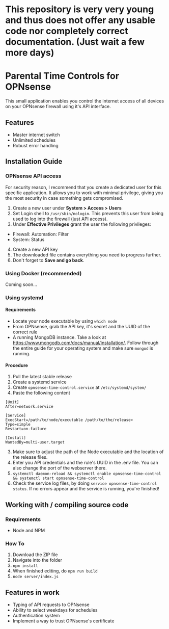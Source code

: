 # This repository is **very very** young and thus does not offer any usable code nor completely correct documentation. (Just wait a few more days)
# Parental Time Controls for OPNsense
This small application enables you control the internet access of all devices on your OPNsense firewall using it's API interface.
## Features
- Master internet switch
- Unlimited schedules
- Robust error handling

## Installation Guide
### OPNsense API access
For security reason, I recommend that you create a dedicated user for this specific application. It allows you to work with minimal privilege, giving you the most security in case something gets compromised.
1. Create a new user under **System > Access > Users**
2. Set Login shell to `/usr/sbin/nologin`. This prevents this user from being used to log into the firewall (just API access).
3. Under **Effective Privileges** grant the user the following privileges:
  - Firewall: Automation: Filter
  - System: Status
4. Create a new API key
5. The downloaded file contains everything you need to progress further.
6. Don't forget to **Save and go back**.

### Using Docker (recommended)
Coming soon...
### Using systemd
#### Requirements
- Locate your node executable by using `which node`
- From OPNsense, grab the API key, it's secret and the UUID of the correct rule
- A running MongoDB instance. Take a look at https://www.mongodb.com/docs/manual/installation/. Follow through the entire guide for your operating system and make sure `mongod` is running.
#### Procedure
1. Pull the latest stable release
2. Create a systemd service
  1. Create `opnsense-time-control.service` at `/etc/systemd/system/`
  2. Paste the following content
```
[Unit]
After=network.service

[Service]
ExecStart=/path/to/node/executable /path/to/the/release>
Type=simple
Restart=on-failure

[Install]
WantedBy=multi-user.target
```
  3. Make sure to adjust the path of the Node executable and the location of the release files.
3. Enter you API credentials and the rule's UUID in the .env file. You can also change the port of the webserver there.
4. `systemctl daemon-reload && systemctl enable opnsense-time-control && systemctl start opnsense-time-control`
5. Check the service log files, by doing `service opnsense-time-control status`. If no errors appear and the service is running, you're finished!


## Working with / compiling source code
### Requirements
- Node and NPM
### How To
1. Download the ZIP file
2. Navigate into the folder
3. `npm install`
4. When finished editing, do `npm run build`
5. `node server/index.js`

## Features in work
- Typing of API requests to OPNsense
- Ability to select weekdays for schedules
- Authentication system
- Implement a way to trust OPNsense's certificate